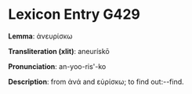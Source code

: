 # Lexicon Entry G429

**Lemma**: ἀνευρίσκω

**Transliteration (xlit)**: aneurískō

**Pronunciation**: an-yoo-ris'-ko

**Description**:
from ἀνά and εὑρίσκω; to find out:--find.
